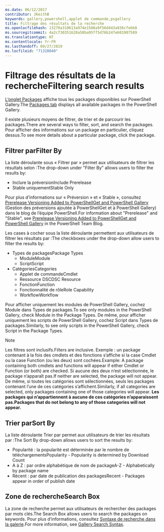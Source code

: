 ```yaml
---
ms.date: 06/12/2017
contributor: JKeithB
keywords: gallery,powershell,applet de commande,psgallery
title: Filtrage des résultats de la recherche
ms.openlocfilehash: 13270a310613a974e1588a9f56d443a936cfebb8
ms.sourcegitcommit: 4a2cf30351620a58ba95ff5d76b247e601907589
ms.translationtype: HT
ms.contentlocale: fr-FR
ms.lasthandoff: 09/27/2019
ms.locfileid: "71328040"
---
```

# <a name="filtering-search-results"></a><span data-ttu-id="1d154-103">Filtrage des résultats de la recherche</span><span class="sxs-lookup"><span data-stu-id="1d154-103">Filtering search results</span></span>

<span data-ttu-id="1d154-104">[L’onglet Packages](https://www.powershellgallery.com/packages) affiche tous les packages disponibles sur PowerShell Gallery.</span><span class="sxs-lookup"><span data-stu-id="1d154-104">The [Packages tab](https://www.powershellgallery.com/packages) displays all available packages in the PowerShell Gallery.</span></span>

<span data-ttu-id="1d154-105">Il existe plusieurs moyens de filtrer, de trier et de parcourir les packages.</span><span class="sxs-lookup"><span data-stu-id="1d154-105">There are several ways to filter, sort, and search the packages.</span></span>
<span data-ttu-id="1d154-106">Pour afficher des informations sur un package en particulier, cliquez dessus.</span><span class="sxs-lookup"><span data-stu-id="1d154-106">To see more details about a particular package, click the package.</span></span>

## <a name="filter-by"></a><span data-ttu-id="1d154-107">Filtrer par</span><span class="sxs-lookup"><span data-stu-id="1d154-107">Filter By</span></span>

<span data-ttu-id="1d154-108">La liste déroulante sous « Filtrer par » permet aux utilisateurs de filtrer les résultats selon :</span><span class="sxs-lookup"><span data-stu-id="1d154-108">The drop-down under "Filter By" allows users to filter the results by:</span></span>
- <span data-ttu-id="1d154-109">Inclure la préversion</span><span class="sxs-lookup"><span data-stu-id="1d154-109">Include Prerelease</span></span>
- <span data-ttu-id="1d154-110">Stable uniquement</span><span class="sxs-lookup"><span data-stu-id="1d154-110">Stable Only</span></span>

<span data-ttu-id="1d154-111">Pour plus d’informations sur « Préversion » et « Stable », consultez [Prerelease Versioning Added to PowerShellGet and PowerShell Gallery](https://blogs.msdn.microsoft.com/powershell/2017/12/05/prerelease-versioning-added-to-powershellget-and-powershell-gallery/) (Gestion des préversions ajoutée à PowerShellGet et à PowerShell Gallery) dans le blog de l’équipe PowerShell.</span><span class="sxs-lookup"><span data-stu-id="1d154-111">For information about "Prerelease" and "Stable", see [Prerelease Versioning Added to PowerShellGet and PowerShell Gallery](https://blogs.msdn.microsoft.com/powershell/2017/12/05/prerelease-versioning-added-to-powershellget-and-powershell-gallery/) in the PowerShell Team Blog.</span></span>

<span data-ttu-id="1d154-112">Les cases à cocher sous la liste déroulante permettent aux utilisateurs de filtrer les résultats par :</span><span class="sxs-lookup"><span data-stu-id="1d154-112">The checkboxes under the drop-down allow users to filter the results by:</span></span>
- <span data-ttu-id="1d154-113">Types de packages</span><span class="sxs-lookup"><span data-stu-id="1d154-113">Package Types</span></span>
  - <span data-ttu-id="1d154-114">Module</span><span class="sxs-lookup"><span data-stu-id="1d154-114">Module</span></span>
  - <span data-ttu-id="1d154-115">Script</span><span class="sxs-lookup"><span data-stu-id="1d154-115">Script</span></span>
- <span data-ttu-id="1d154-116">Catégories</span><span class="sxs-lookup"><span data-stu-id="1d154-116">Categories</span></span>
  - <span data-ttu-id="1d154-117">Applet de commande</span><span class="sxs-lookup"><span data-stu-id="1d154-117">Cmdlet</span></span>
  - <span data-ttu-id="1d154-118">Ressource DSC</span><span class="sxs-lookup"><span data-stu-id="1d154-118">DSC Resource</span></span>
  - <span data-ttu-id="1d154-119">Fonction</span><span class="sxs-lookup"><span data-stu-id="1d154-119">Function</span></span>
  - <span data-ttu-id="1d154-120">Fonctionnalité de rôle</span><span class="sxs-lookup"><span data-stu-id="1d154-120">Role Capability</span></span>
  - <span data-ttu-id="1d154-121">Workflow</span><span class="sxs-lookup"><span data-stu-id="1d154-121">Workflow</span></span>

<span data-ttu-id="1d154-122">Pour afficher uniquement les modules de PowerShell Gallery, cochez Module dans Types de packages.</span><span class="sxs-lookup"><span data-stu-id="1d154-122">To see only modules in the PowerShell Gallery, check Module in the Package Types.</span></span>
<span data-ttu-id="1d154-123">De même, pour afficher uniquement les scripts de PowerShell Gallery, cochez Script dans Types de packages.</span><span class="sxs-lookup"><span data-stu-id="1d154-123">Similarly, to see only scripts in the PowerShell Gallery, check Script in the Package Types.</span></span>

> [!NOTE]
> <span data-ttu-id="1d154-124">Les filtres sont inclusifs.</span><span class="sxs-lookup"><span data-stu-id="1d154-124">Filters are inclusive.</span></span>
> <span data-ttu-id="1d154-125">Exemple : un package contenant à la fois des cmdlets et des fonctions s’affiche si la case Cmdlet ou la case Function (ou les deux) sont cochées.</span><span class="sxs-lookup"><span data-stu-id="1d154-125">Example: A package containing both cmdlets and functions will appear if either Cmdlet or Function (or both) are checked.</span></span>
> <span data-ttu-id="1d154-126">Si aucune des deux n’est sélectionnée, le package n’apparaît pas.</span><span class="sxs-lookup"><span data-stu-id="1d154-126">If neither are selected, the package will not appear.</span></span>
> <span data-ttu-id="1d154-127">De même, si toutes les catégories sont sélectionnées, seuls les packages contenant l’une de ces catégories s’affichent.</span><span class="sxs-lookup"><span data-stu-id="1d154-127">Similarly, if all categories are selected, only packages containing one of those categories will appear.</span></span>
> <span data-ttu-id="1d154-128">**Les packages qui n’appartiennent à aucune de ces catégories n’apparaissent pas.**</span><span class="sxs-lookup"><span data-stu-id="1d154-128">**Packages that do not belong to any of those categories will not appear.**</span></span>

## <a name="sort-by"></a><span data-ttu-id="1d154-129">Trier par</span><span class="sxs-lookup"><span data-stu-id="1d154-129">Sort By</span></span>

<span data-ttu-id="1d154-130">La liste déroulante Trier par permet aux utilisateurs de trier les résultats par :</span><span class="sxs-lookup"><span data-stu-id="1d154-130">The Sort By drop-down allows users to sort the results by:</span></span>
- <span data-ttu-id="1d154-131">Popularité : la popularité est déterminée par le nombre de téléchargements</span><span class="sxs-lookup"><span data-stu-id="1d154-131">Popularity - Popularity is determined by Download Count</span></span>
- <span data-ttu-id="1d154-132">A à Z : par ordre alphabétique de nom de package</span><span class="sxs-lookup"><span data-stu-id="1d154-132">A-Z - Alphabetically by package name</span></span>
- <span data-ttu-id="1d154-133">Récent : par date de publication des packages</span><span class="sxs-lookup"><span data-stu-id="1d154-133">Recent - Packages appear in order of publish date</span></span>

## <a name="search-box"></a><span data-ttu-id="1d154-134">Zone de recherche</span><span class="sxs-lookup"><span data-stu-id="1d154-134">Search Box</span></span>

<span data-ttu-id="1d154-135">La zone de recherche permet aux utilisateurs de rechercher des packages par mots clés.</span><span class="sxs-lookup"><span data-stu-id="1d154-135">The Search Box allows users to search the packages on keywords.</span></span>
<span data-ttu-id="1d154-136">Pour plus d’informations, consultez [Syntaxe de recherche dans la galerie](search-syntax.md).</span><span class="sxs-lookup"><span data-stu-id="1d154-136">For more information, see [Gallery Search Syntax](search-syntax.md).</span></span>
